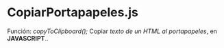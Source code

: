 # CopiarPortapapeles.js
Función: *copyToClipboard();*
Copiar *texto de un HTML al portapapeles*, en **JAVASCRIPT**..
